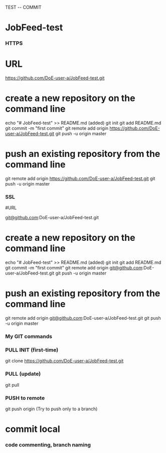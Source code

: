 TEST -- COMMIT
# JobFeed-test

### HTTPS

# URL

https://github.com/DoE-user-a/JobFeed-test.git

# create a new repository on the command line

echo "# JobFeed-test" >> README.md (added)
git init
git add README.md
git commit -m "first commit"
git remote add origin https://github.com/DoE-user-a/JobFeed-test.git
git push -u origin master

# push an existing repository from the command line

git remote add origin https://github.com/DoE-user-a/JobFeed-test.git
git push -u origin master


### SSL

#URL

git@github.com:DoE-user-a/JobFeed-test.git

# create a new repository on the command line

echo "# JobFeed-test" >> README.md (added)
git init
git add README.md
git commit -m "first commit"
git remote add origin git@github.com:DoE-user-a/JobFeed-test.git
git push -u origin master


# push an existing repository from the command line

git remote add origin git@github.com:DoE-user-a/JobFeed-test.git
git push -u origin master


### My GIT commands

### PULL INIT (first-time)
git clone https://github.com/DoE-user-a/JobFeed-test.git <working-directory>


### PULL (update)
git pull


### PUSH to remote

git push origin <branck-name> (Try to push only to a branch)

# commit local

### code commenting, branch naming
